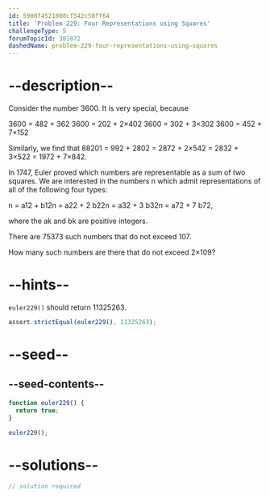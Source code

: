 ```yaml
---
id: 5900f4521000cf542c50ff64
title: 'Problem 229: Four Representations using Squares'
challengeType: 5
forumTopicId: 301872
dashedName: problem-229-four-representations-using-squares
---
```


# --description--

Consider the number 3600. It is very special, because

3600 = 482 + 362 3600 = 202 + 2×402 3600 = 302 + 3×302 3600 = 452 + 7×152

Similarly, we find that 88201 = 992 + 2802 = 2872 + 2×542 = 2832 + 3×522 = 1972 + 7×842.

In 1747, Euler proved which numbers are representable as a sum of two squares. We are interested in the numbers n which admit representations of all of the following four types:

n = a12 + b12n = a22 + 2 b22n = a32 + 3 b32n = a72 + 7 b72,

where the ak and bk are positive integers.

There are 75373 such numbers that do not exceed 107.

How many such numbers are there that do not exceed 2×109?

# --hints--

`euler229()` should return 11325263.

```js
assert.strictEqual(euler229(), 11325263);
```

# --seed--

## --seed-contents--

```js
function euler229() {
  return true;
}

euler229();
```

# --solutions--

```js
// solution required
```
